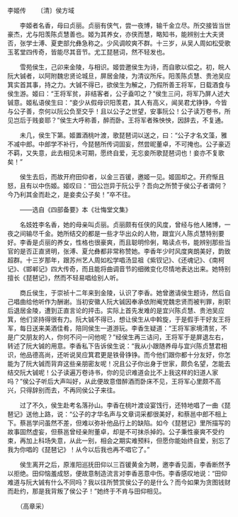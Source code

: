 李姬传
　　〔清〕侯方域

　　李姬者名香，母曰贞丽。贞丽有侠气，尝一夜博，输千金立尽。所交接皆当世豪杰，尤与阳羡陈贞慧善也。姬为其养女，亦侠而慧，略知书，能辨别士大夫贤否，张学士溥、夏吏部允彝急称之。少风调皎爽不群。十三岁，从吴人周如松受歌玉茗堂四传奇，皆能尽其音节。尤工琵琶词，然不轻发也。

　　雪苑侯生，己卯来金陵，与相识。姬尝邀侯生为诗，而自歌以偿之。初，皖人阮大铖者，以阿附魏忠贤论城旦，屏居金陵，为清议所斥。阳羡陈贞慧、贵池吴应箕实首其事，持之力。大铖不得已，欲侯生为解之，乃假所善王将军，日载酒食与侯生游。姬曰：“王将军贫，非结客者，公子盍叩之？”侯生三问，将军乃屏人述大铖意。姬私语侯生曰：“妾少从假母识阳羡君，其人有高义，闻吴君尤铮铮，今皆与公子善，奈何以阮公负至交乎！且以公子之世望，安事阮公！公子读万卷书，所见岂后于贱妾耶？”侯生大呼称善，醉而卧。王将军者殊怏怏，因辞去，不复通。

　　未几，侯生下第。姬置酒桃叶渡，歌琵琶词以送之，曰：“公子才名文藻，雅不减中郎。中郎学不补行，今琵琶所传词固妄，然尝昵董卓，不可掩也。公子豪迈不羁，又失意，此去相见未可期，愿终自爱，无忘妾所歌琵琶词也！妾亦不复歌矣！”

　　侯生去后，而故开府田仰者，以金三百锾，邀姬一见。姬固却之。开府惭且怒，且有以中伤姬。姬叹曰：“田公岂异于阮公乎？吾向之所赞于侯公子者谓何？今乃利其金而赴之，是妾卖公子矣！”卒不往。

　　——选自《四部备要》本《壮悔堂文集》　　

　　名妓姓李名香，她的母亲叫贞丽。贞丽颇有任侠的风度，曾经与他人赌博，一夜之间输尽千金。她所结交的都是一些才华出众的人物，跟宜兴人陈贞慧特别要好。李香是贞丽的养女，性格也很豪爽，而且聪明伶俐，略读点书，能辨别那些当官的是否正直贤明，张溥、夏允彝都非常称赞她。李香年少时风度爽朗美好，韵致超群。十三岁那年，跟苏州艺人周如松学唱汤显祖《紫钗记》、《还魂记》、《南柯记》、《邯郸记》四大传奇，而且能将曲调音节的细微变化尽情地表达出来。她特别擅长《琵琶记》，然而不轻易唱给别人听。

　　商丘侯生，于崇祯十二年来到金陵，认识了李香。她曾邀请侯生题诗，然后自己唱曲给他听作为酬谢。当初安徽人阮大铖因奉承依附阉党魏忠贤而被判罪，削职后退居金陵，遭到正直言论的抨击。实际上首先发难的是宜兴陈贞慧、贵池吴应箕，他们坚持得很有力。阮大铖不得已，想让侯生从中斡旋，于是假手干好友王将军，每日送来美酒佳肴，陪同侯生一道游玩。李香生疑道：“王将军家境清贫，不是广交朋友的人，你何不问一问他呢？”经侯生再三诘问，王将军于是屏退左右，转述了阮大铖的用意。李香私下告诉侯生说：“我从小跟随养母与宜兴陈贞慧君相识，他品德高尚，还听说吴应箕君更是铁骨铮铮。而今他们跟你都十分友好，你怎能为了阮大铖而背弃这些亲朋密友呢！况且公子你出身于世家，颇负名望，怎能去结交阮大铖呢！公子读遍万卷诗书，你的见识难道会比不上我这样的妇道人家吗？”侯公子听后大声叫好，从此便故意借醉酒而卧床不见，王将军心里颇不高兴，只得辞别而去，不再同侯公子来往。

　　过了不久，侯生赴考名落孙山。李香在桃叶渡设宴饯行，还特地唱了一曲《琵琶记》送他上路，说：“公子的才华名声与文章词采都很美好，和蔡邕中郎不相上下。蔡邕学问虽然不差，但难以弥补他品行上的缺陷。如今《琵琶记》里所描写的故事固然虚妄，但蔡邕曾经亲附董卓，却是不可抹杀掉的。公子秉性豪爽不受约束，再加上科场失意，从此一别，相会之期实难预料，但愿你能始终自爱，别忘了我为你唱的《琵琶记》！从今以后我也再不唱它了。”

　　侯生离开之后，原淮阳巡抚田仰以三百锾黄金为聘，邀李香见面，李香断然予以拒绝。田仰恼羞成怒，便故意制造流言对李香恶意中伤。李香感叹地说：“田仰难道与阮大铖有什么不同吗？我以往所赞赏侯公子的是什么？而今如果为贪图钱财而赴约，那是我背叛了侯公子！”她终于不肯与田仰相见。

　　（高章采） 



